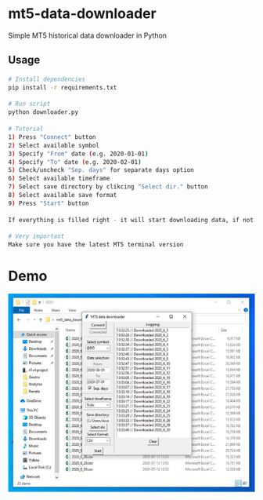 # mt5-data-downloader
Simple MT5 historical data downloader in Python

## Usage

```bash
# Install dependencies
pip install -r requirements.txt

# Run script
python downloader.py

# Tutorial
1) Press "Connect" button
2) Select available symbol
3) Specify "From" date (e.g. 2020-01-01)
4) Specify "To" date (e.g. 2020-02-01)
5) Check/uncheck "Sep. days" for separate days option
6) Select available timeframe
7) Select save directory by clikcing "Select dir." button
8) Select available save format
9) Press "Start" button

If everything is filled right - it will start downloading data, if not - you will get an error window with specified errors.

# Very important
Make sure you have the latest MT5 terminal version
```

# Demo
![](mt5_historical_data_downloader.jpg)
